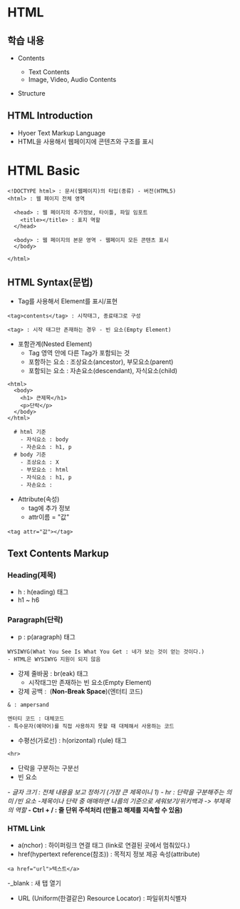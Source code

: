 # HTML

## 학습 내용

- Contents

  - Text Contents
  - Image, Video, Audio Contents

- Structure

## HTML Introduction

- Hyoer Text Markup Language
- HTML을 사용해서 웹페이지에 콘텐츠와 구조를 표시

# HTML Basic

```
<!DOCTYPE html> : 문서(웹페이지)의 타입(종류) - 버전(HTML5)
<html> : 웹 페이지 전체 영역

  <head> : 웹 페이지의 추가정보, 타이틀, 파일 임포트
    <title></title> : 표지 역할
  </head>

  <body> : 웹 페이지의 본문 영역 - 웹페이지 모든 콘텐츠 표시
  </body>

</html>

```

## HTML Syntax(문법)

- Tag를 사용해서 Element를 표시/표현

```
<tag>contents</tag> : 시작태그, 종료태그로 구성

<tag> : 시작 태그만 존재하는 경우 - 빈 요소(Empty Element)
```

- 포함관계(Nested Element)
  - Tag 영역 안에 다른 Tag가 포함되는 것
  - 포함하는 요소 : 조상요소(ancestor), 부모요소(parent)
  - 포함되는 요소 : 자손요소(descendant), 자식요소(child)

```
<html>
  <body>
    <h1> 큰제목</h1>
    <p>단락</p>
  </body>
</html>

  # html 기준
    - 자식요소 : body
    - 자손요소 : h1, p
  # body 기준
    - 조상요소 : X
    - 부모요소 : html
    - 자식요소 : h1, p
    - 자손요소 :

```

- Attribute(속성)
  - tag에 추가 정보
  - attr이름 = "값"

```
<tag attr="값"></tag>
```

## Text Contents Markup
### Heading(제목)

- h : h(eading) 태그 <h>
- h1 ~ h6

### Paragraph(단락)

- p : p(aragraph) 태그 <p>

```
WYSIWYG(What You See Is What You Get : 네가 보는 것이 얻는 것이다.)
- HTML은 WYSIWYG 지원이 되지 않음
```

- 강제 줄바꿈 : br(eak) 태그 <br>
  - 시작태그만 존재하는 빈 요소(Empty Element)
- 강제 공백 : &nbsp;(**Non-Break Space**)(엔터티 코드)

```
& : ampersand

엔터티 코드 : 대체코드 
- 특수문자(예약어)를 직접 사용하지 못할 때 대체해서 사용하는 코드
```
- 수평선(가로선) : h(orizontal) r(ule) 태그 
```
<hr>
```
  - 단락을 구분하는 구분선
  - 빈 요소

*- 글자 크기 : 전체 내용을 보고 정하기 (가장 큰 제목이니 1)*
*- hr : 단락을 구분해주는 의미 /빈 요소*
*-제목이나 단락 중 애매하면 나름의 기준으로 세워보기/위키백과 -> 부제목의 역할*
**- Ctrl + / : 줄 단위 주석처리 (만들고 해제를 지속할 수 있음)**

### HTML Link
- a(nchor) : 하이퍼링크 연결 태그 (link로 연결된 곳에서 멈춰있다.)
- href(hypertext reference(참조)) : 목적지 정보 제공 속성(attribute)
```
<a href="url">텍스트</a>
```
-_blank : 새 탭 열기

- URL (Uniform(한결같은) Resource Locator) : 파일위치식별자